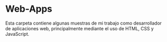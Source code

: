# Web-Apps
Esta carpeta contiene algunas muestras de mi trabajo como desarrollador de aplicaciones web, principalmente mediante el uso de HTML, CSS y JavaScript.

